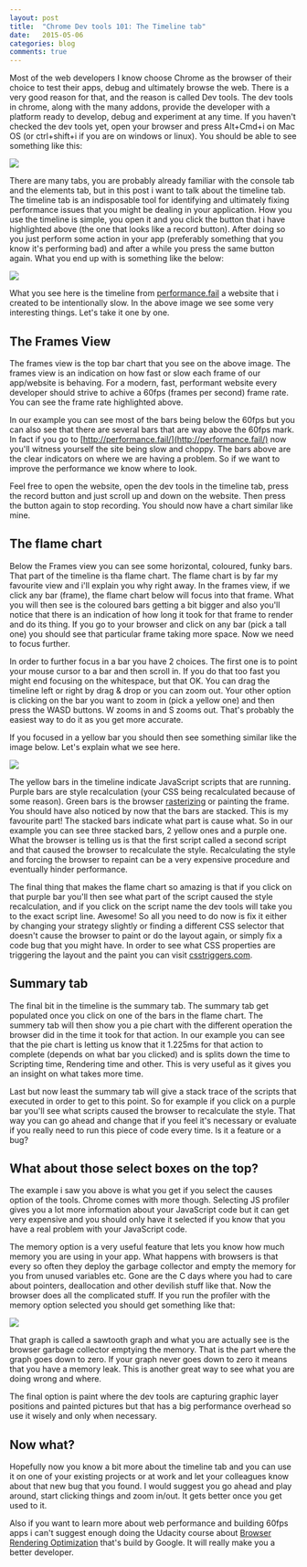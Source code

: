 ```yaml
---
layout: post
title:  "Chrome Dev tools 101: The Timeline tab"
date:   2015-05-06
categories: blog
comments: true
---
```


Most of the web developers I know choose Chrome as the browser of their choice to test their apps, debug and ultimately browse the web. There is a very good reason for that, and the reason is called Dev tools. The dev tools in chrome, along with the many addons, provide the developer with a platform ready to develop, debug and experiment at any time. If you haven't checked the dev tools yet, open your browser and press Alt+Cmd+i on Mac OS (or ctrl+shift+i if you are on windows or linux). You should be able to see something like this:

<img src="{{site.url}}/assets/dev-tools.jpg">

There are many tabs, you are probably already familiar with the console tab and the elements tab, but in this post i want to talk about the timeline tab. The timeline tab is an indisposable tool for identifying and ultimately fixing performance issues that you might be dealing in your application. How you use the timeline is simple, you open it and you click the button that i have highlighted above (the one that looks like a record button). After doing so you just perform some action in your app (preferably something that you know it's performing bad) and after a while you press the same button again. What you end up with is something like the below:

<img src="{{site.url}}/assets/dev-tools-result.jpg">

What you see here is the timeline from [performance.fail](http://performance.fail/) a website that i created to be intentionally slow. In the above image we see some very interesting things. Let's take it one by one.

## The Frames View

The frames view is the top bar chart that you see on the above image. The frames view is an indication on how fast or slow each frame of our app/website is behaving. For a modern, fast, performant website every developer should strive to achive a 60fps (frames per second) frame rate. You can see the frame rate highlighted above.

In our example you can see most of the bars being below the 60fps but you can also see that there are several bars that are way above the 60fps mark. In fact if you go to [http://performance.fail/](http://performance.fail/) now you'll witness yourself the site being slow and choppy. The bars above are the clear indicators on where we are having a problem. So if we want to improve the performance we know where to look.

Feel free to open the website, open the dev tools in the timeline tab, press the record button and just scroll up and down on the website. Then press the button again to stop recording. You should now have a chart similar like mine.

## The flame chart

Below the Frames view you can see some horizontal, coloured, funky bars. That part of the timeline is tha flame chart. The flame chart is by far my favourite view and i'll explain you why right away. In the frames view, if we click any bar (frame), the flame chart below will focus into that frame. What you will then see is the coloured bars getting a bit bigger and also you'll notice that there is an indication of how long it took for that frame to render and do its thing. If you go to your browser and click on any bar (pick a tall one) you should see that particular frame taking more space. Now we need to focus further.

In order to further focus in a bar you have 2 choices. The first one is to point your mouse cursor to a bar and then scroll in. If you do that too fast you might end focusing on the whitespace, but that OK. You can drag the timeline left or right by drag & drop or you can zoom out. Your other option is clicking on the bar you want to zoom in (pick a yellow one) and then press the WASD buttons. W zooms in and S zooms out. That's probably the easiest way to do it as you get more accurate.

If you focused in a yellow bar you should then see something similar like the image below. Let's explain what we see here.

<img src="{{site.url}}/assets/dev-tools-result.jpg">

The yellow bars in the timeline indicate JavaScript scripts that are running. Purple bars are style recalculation (your CSS being recalculated because of some reason). Green bars is the browser [rasterizing](https://en.wikipedia.org/wiki/Rasterisation) or painting the frame. You should have also noticed by now that the bars are stacked. This is my favourite part! The stacked bars indicate what part is cause what. So in our example you can see three stacked bars, 2 yellow ones and a purple one. What the browser is telling us is that the first script called a second script and that caused the browser to recalculate the style. Recalculating the style and forcing the browser to repaint can be a very expensive procedure and eventually hinder performance.

The final thing that makes the flame chart so amazing is that if you click on that purple bar you'll then see what part of the script caused the style recalculation, and if you click on the script name the dev tools will take you to the exact script line. Awesome! So all you need to do now is fix it either by changing your strategy slightly or finding a different CSS selector that doesn't cause the browser to paint or do the layout again, or simply fix a code bug that you might have. In order to see what CSS properties are triggering the layout and the paint you can visit [csstriggers.com](http://csstriggers.com/).

## Summary tab

The final bit in the timeline is the summary tab. The summary tab get populated once you click on one of the bars in the flame chart. The summery tab will then show you a pie chart with the different operation the browser did in the time it took for that action. In our example you can see that the pie chart is letting us know that it 1.225ms for that action to complete (depends on what bar you clicked) and is splits down the time to Scripting time, Rendering time and other. This is very useful as it gives you an insight on what takes more time.

Last but now least the summary tab will give a stack trace of the scripts that executed in order to get to this point. So for example if you click on a purple bar you'll see what scripts caused the browser to recalculate the style. That way you can go ahead and change that if you feel it's necessary or evaluate if you really need to run this piece of code every time. Is it a feature or a bug?

## What about those select boxes on the top?

The example i saw you above is what you get if you select the causes option of the tools. Chrome comes with more though. Selecting JS profiler gives you a lot more information about your JavaScript code but it can get very expensive and you should only have it selected if you know that you have a real problem with your JavaScript code.

The memory option is a very useful feature that lets you know how much memory you are using in your app. What happens with browsers is that every so often they deploy the garbage collector and empty the memory for you from unused variables etc. Gone are the C days where you had to care about pointers, deallocation and other devilish stuff like that. Now the browser does all the complicated stuff. If you run the profiler with the memory option selected you should get something like that:

<img src="{{site.url}}/assets/dev-tools-result-memory.jpg">

That graph is called a sawtooth graph and what you are actually see is the browser garbage collector emptying the memory. That is the part where the graph goes down to zero. If your graph never goes down to zero it means that you have a memory leak. This is another great way to see what you are doing wrong and where.

The final option is paint where the dev tools are capturing graphic layer positions and painted pictures but that has a big performance overhead so use it wisely and only when necessary.


## Now what?

Hopefully now you know a bit more about the timeline tab and you can use it on one of your existing projects or at work and let your colleagues know about that new bug that you found. I would suggest you go ahead and play around, start clicking things and zoom in/out. It gets better once you get used to it.

Also if you want to learn more about web performance and building 60fps apps i can't suggest enough doing the Udacity course about [Browser Rendering Optimization](https://www.udacity.com/course/browser-rendering-optimization--ud860) that's build by Google. It will really make you a better developer.
